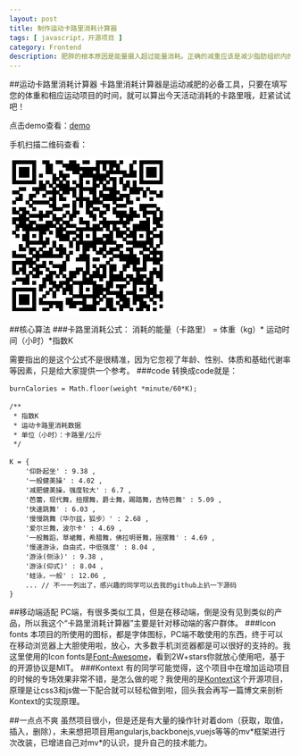 ```yaml
---
layout: post
title: 制作运动卡路里消耗计算器
tags: [ javascript，开源项目 ]
category: Frontend
description: 肥胖的根本原因是能量摄入超过能量消耗。正确的减重应该是减少脂肪组织内的脂肪，而每克脂肪会产生9大卡的热量，所以欲减少1公斤的脂肪，就医学观点来计算，就必须消耗7700大卡的热量。运动卡路里消耗计算器是运动减肥的必备工具，只要在填写您的体重和相应运动项目的时间，就可以算出今天活动消耗的卡路里。那么这个神奇的计算器是怎么制作的呢，一起来看看吧。
---
```

##运动卡路里消耗计算器
卡路里消耗计算器是运动减肥的必备工具，只要在填写您的体重和相应运动项目的时间，就可以算出今天活动消耗的卡路里哦，赶紧试试吧！

点击demo查看：[demo]

手机扫描二维码查看：

![二维码地址][url]

##核心算法
###卡路里消耗公式：
消耗的能量（卡路里） = 体重（kg）* 运动时间（小时）*指数K

需要指出的是这个公式不是很精准，因为它忽视了年龄、性别、体质和基础代谢率等因素，只是给大家提供一个参考。
###code
转换成code就是：
	
	burnCalories = Math.floor(weight *minute/60*K);
	
	/**
	 * 指数K
	 * 运动卡路里消耗数据
	 * 单位（小时）：卡路里/公斤
	 */
	
	K = {
	    '仰卧起坐' : 9.38 ,
	    '一般健美操' : 4.02 ,
	    '减肥健美操，强度较大' : 6.7 ,
	    '芭蕾，现代舞，扭摆舞，爵士舞，踢踏舞，吉特巴舞' : 5.09 ,
	    '快速跳舞' : 6.03 ,
	    '慢慢跳舞（华尔兹，狐步）' : 2.68 ,
	    '爱尔兰舞，波尔卡' : 4.69 ,
	    '一般舞蹈，草裙舞，希腊舞，佛拉明哥舞，摇摆舞' : 4.69 ,
	    '慢速游泳，自由式，中低强度' : 8.04 ,
	    '游泳(侧泳)' : 9.38 ,
	    '游泳(仰式)' : 8.04 ,
	    '蛙泳，一般' : 12.06 ,
		... // 不一一列出了，感兴趣的同学可以去我的github上扒一下源码
	}

##移动端适配
PC端，有很多类似工具，但是在移动端，倒是没有见到类似的产品，所以我这个“卡路里消耗计算器”主要是针对移动端的客户群体。
###Icon fonts
本项目的所使用的图标，都是字体图标，PC端不敢使用的东西，终于可以在移动浏览器上大胆使用啦，放心，大多数手机浏览器都是可以很好的支持的。我这里使用的Icon fonts是[Font-Awesome]，看到2W+stars你就放心使用吧，基于的开源协议是MIT。
###Kontext
有的同学可能觉得，这个项目中在增加运动项目的时候的专场效果非常不错，是怎么做的呢？我使用的是[Kontext]这个开源项目，原理是让css3和js做一下配合就可以轻松做到啦，回头我会再写一篇博文来剖析Kontext的实现原理。

##一点点不爽
虽然项目很小，但是还是有大量的操作针对着dom（获取，取值，插入，删除），未来想把项目用angularjs,backbonejs,vuejs等等的mv\*框架进行次改装，已增进自己对mv\*的认识，提升自己的技术能力。

[url]:https://raw.githubusercontent.com/matthew-sun/heat-calculation/master/src/img/url.png
[demo]:http://www.fehouse.com/usr/themes/fe/labs/heat-calculation/
[Font-Awesome]:https://github.com/FortAwesome/Font-Awesome
[Kontext]:https://github.com/hakimel/kontext